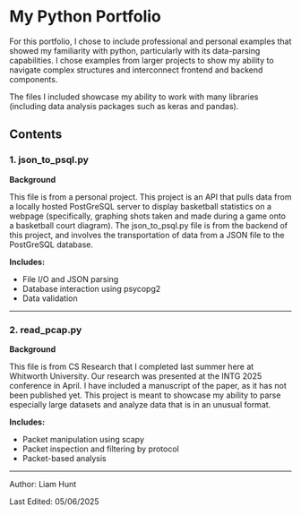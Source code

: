# My Python Portfolio

For this portfolio, I chose to include professional and personal examples that showed my familiarity with python, particularly with its data-parsing capabilities. I chose examples from larger projects to show my ability to navigate complex structures and interconnect frontend and backend components.

The files I included showcase my ability to work with many libraries (including data analysis packages such as keras and pandas). 

## Contents

### 1. json_to_psql.py

**Background**

This file is from a personal project. This project is an API that pulls data from a locally hosted PostGreSQL server to display basketball statistics on a webpage (specifically, graphing shots taken and made during a game onto a basketball court diagram). The json_to_psql.py file is from the backend of this project, and involves the transportation of data from a JSON file to the PostGreSQL database.

**Includes:**
- File I/O and JSON parsing
- Database interaction using psycopg2
- Data validation

---

### 2. read_pcap.py

**Background**

This file is from CS Research that I completed last summer here at Whitworth University. Our research was presented at the INTG 2025 conference in April. I have included a manuscript of the paper, as it has not been published yet. This project is meant to showcase my ability to parse especially large datasets and analyze data that is in an unusual format.

**Includes:**
- Packet manipulation using scapy
- Packet inspection and filtering by protocol
- Packet-based analysis

---

Author: Liam Hunt

Last Edited: 05/06/2025
